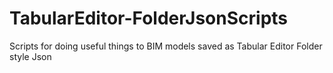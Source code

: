 # TabularEditor-FolderJsonScripts
Scripts for doing useful things to BIM models saved as Tabular Editor Folder style Json
